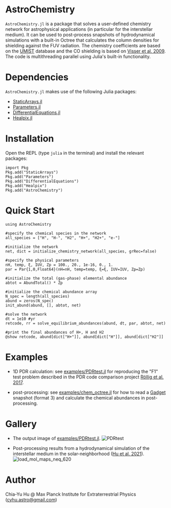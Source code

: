 # AstroChemistry

```AstroChemistry.jl``` is a package that solves a user-defined chemistry network for astrophysical applications (in particular for the interstellar medium). It can be used to post-process snapshots of hydrodynamical simulations with a built-in Octree that calculates the column densities for shielding against the FUV radiation. The chemistry coefficients are based on the [UMIST](http://udfa.ajmarkwick.net/index.php) database and the CO shielding is based on [Visser et al. 2009](https://home.strw.leidenuniv.nl/~ewine/photo/CO_photodissociation.html). The code is multithreading parallel using Julia's built-in functionality. 

# Dependencies
```AstroChemistry.jl``` makes use of the following Julia packages:
- [StaticArrays.jl](https://github.com/JuliaArrays/StaticArrays.jl)
- [Parameters.jl](https://github.com/mauro3/Parameters.jl)
- [DifferentialEquations.jl](https://github.com/SciML/DifferentialEquations.jl)
- [Healpix.jl](https://github.com/ziotom78/Healpix.jl)

# Installation
Open the REPL (type ```julia``` in the terminal) and install the relevant packages:
```
import Pkg
Pkg.add("StaticArrays")
Pkg.add("Parameters")
Pkg.add("DifferentialEquations")
Pkg.add("Healpix")
Pkg.add("AstroChemistry")
```
# Quick Start
```
using AstroChemistry

#specify the chemical species in the network
all_species = ["H", "H-", "H2", "H+", "H2+", "e-"]

#initialize the network
net, dict = initialize_chemistry_network(all_species, grRec=false)

#specify the physical parameters
nH, temp, ξ, IUV, Zp = 100., 20., 1e-16, 0., 1.
par = Par{1,0,Float64}(nH=nH, temp=temp, ξ=ξ, IUV=IUV, Zp=Zp)

#initialize the total (gas-phase) elemental abundance
abtot = AbundTotal() * Zp

#initialize the chemical abundance array
N_spec = length(all_species)
abund = zeros(N_spec)
init_abund(abund, [], abtot, net)

#solve the network
dt = 1e10 #yr
retcode, rr = solve_equilibrium_abundances(abund, dt, par, abtot, net)

#print the final abundances of H+, H and H2
@show retcode, abund[dict["H+"]], abund[dict["H"]], abund[dict["H2"]]
```

# Examples

- 1D PDR calculation: see [examples/PDRtest.jl](https://github.com/huchiayu/AstroChemistry.jl/blob/main/examples/PDRtest.jl) for reproducing the "F1" test problem described in the PDR code comparison project [Röllig et al. 2017](https://www.aanda.org/component/article?access=bibcode&bibcode=&bibcode=2007A%2526A...467..187RFUL).

- post-processing: see [examples/chem_octree.jl](https://github.com/huchiayu/AstroChemistry.jl/blob/main/examples/chem_octree.jl) for how to read a [Gadget](https://wwwmpa.mpa-garching.mpg.de/gadget4/) snapshot (format 3) and calculate the chemical abundances in post-processing.

# Gallery
- The output image of [examples/PDRtest.jl](https://github.com/huchiayu/AstroChemistry.jl/blob/main/examples/PDRtest.jl).
![PDRtest](https://user-images.githubusercontent.com/23061774/109493462-d1467d80-7a8c-11eb-94e4-3f03252bbf2c.png)

- Post-processing results from a hydrodynamical simulation of the interstellar medium in the solar-neighborhood ([Hu et al. 2021](https://arxiv.org/abs/2103.03889)).
![load_mol_maps_neq_620](https://user-images.githubusercontent.com/23061774/109887710-82facf80-7c82-11eb-8753-085ae225e497.png)

# Author
Chia-Yu Hu @ Max Planck Institute for Extraterrestrial Physics 
(cyhu.astro@gmail.com)
